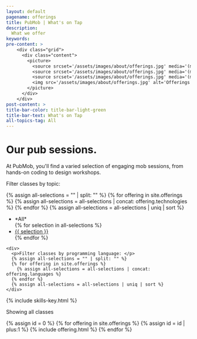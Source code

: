 ```yaml
---
layout: default
pagename: offerings
title: PubMob | What's on Tap
description:
  What we offer
keywords:
pre-content: >
    <div class="grid">
      <div class="content">
        <picture>
          <source srcset='/assets/images/about/offerings.jpg' media='(max-width: 1080px)'>
          <source srcset='/assets/images/about/offerings.jpg' media='(min-width: 960px)'>
          <source srcset='/assets/images/about/offerings.jpg' media='(min-width: 830px'>
          <img src='/assets/images/about/offerings.jpg' alt='Offerings'>
        </picture>
      </div>
    </div>
post-content: >
title-bar-color: title-bar-light-green
title-bar-text: What's on Tap
all-topics-tag: All
---
```

<h1 class="text-center">Our pub sessions.</h1>
<p>At PubMob, you'll find a varied selection of engaging mob sessions, from hands-on coding to design workshops.</p>

<script type="text/javascript">
  function setText(id, text) {
    var topicHeader = document.getElementById(id)
    topicHeader.innerHTML = text
  }

  function setFilterSelectionText(displayElement, filterSelection, description) {
    setText(displayElement, filterSelection == 'All' ? '' : description)
  }

  function renderIf(element, condition) {
    element.style.display = condition ? 'unset' : 'none'
  }

  function renderIfContains(element, items, filterSelection) {
    renderIf(element, filterSelection == 'All' || items.includes(filterSelection))
  }

  function renderPostsFor(filterSelection) {
    var id = 0;
    {% for offering in site.offerings %}
      var element = document.getElementById(++id)
      renderIfContains(element, {{ offering.technologies | jsonify }}, filterSelection)
    {% endfor %}
  }

  function filterUsingTopic(displayElement, filterSelection) {
    setFilterSelectionText(displayElement, filterSelection, ` for topic ${filterSelection}`)
    renderPostsFor(filterSelection)
  }
</script>

<!-- TODO rename technologies to topics in offerings MD files -->

<section class="class-legend">
  <article class="filters">
    <div>
      <p>Filter classes by topic: </p>
      {% assign all-selections = "" | split: "" %}
      {% for offering in site.offerings %}
        {% assign all-selections = all-selections | concat: offering.technologies %}
      {% endfor %}
      {% assign all-selections = all-selections | uniq | sort %}
      <ul class="all-selections">
        <li>
          <a id="All" onclick="filterUsingTopic('selectedTopic', 'All')">*All*</a>
        </li>
        {% for selection in all-selections %}
        <li>
          <a id="{{ selection }}" onclick="filterUsingTopic('selectedTopic', this.id)" href="javascript:void(0);">{{ selection }}</a>
        </li>
        {% endfor %}
      </ul>
    </div>

    <div>
      <p>Filter classes by programming language: </p>
      {% assign all-selections = "" | split: "" %}
      {% for offering in site.offerings %}
        {% assign all-selections = all-selections | concat: offering.languages %}
      {% endfor %}
      {% assign all-selections = all-selections | uniq | sort %}
    </div>
  </article>
  {% include skills-key.html %}
</section>

<p>Showing all classes<span id="selectedTopic" /></p>
{% assign id = 0 %}
{% for offering in site.offerings %}
  {% assign id = id | plus:1 %}
  {% include offering.html %}
{% endfor %}

